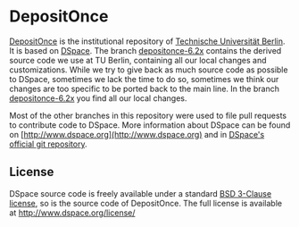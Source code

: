 # DepositOnce

[DepositOnce](https://depositonce.tu-berlin.de) is the institutional repository of [Technische Universität Berlin](https://www.tu-berlin.de). It is based on [DSpace](https://github.com/DSpace/DSpace). The branch [depositonce-6.2x](https://github.com/tuub/DSpace/tree/depositonce-6.2x) contains the derived source code we use at TU Berlin, containing all our local changes and customizations. While we try to give back as much source code as possible to DSpace, sometimes we lack the time to do so, sometimes we think our changes are too specific to be ported back to the main line. In the branch [depositonce-6.2x](https://github.com/tuub/DSpace/tree/depositonce-6.2x) you find all our local changes.

Most of the other branches in this repository were used to file pull requests to contribute code to DSpace. More information about DSpace can be found on [http://www.dspace.org](http://www.dspace.org) and in [DSpace's official git repository](https://www.github.com/DSpace/DSpace).

## License

DSpace source code is freely available under a standard [BSD 3-Clause license](https://opensource.org/licenses/BSD-3-Clause), so is the source code of DepositOnce. The full license is available at http://www.dspace.org/license/

